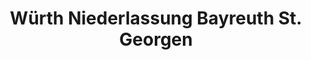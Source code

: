 ---
title: "Würth Niederlassung Bayreuth St. Georgen"
url: /bayreuth/wuerth-niederlassung-bayreuth-st-georgen/
shop: Eisenwaren
---